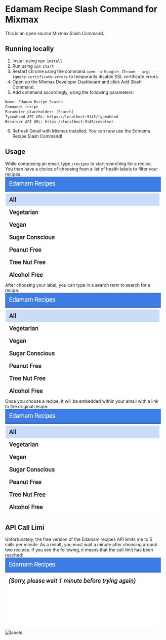 # Edamam Recipe Slash Command for Mixmax

This is an open source Mixmax Slash Command.

## Running locally

1. Install using `npm install`
2. Run using `npm start`
3. Restart chrome using the command `open -a Google\ Chrome --args --ignore-certificate-errors` to temporarily disable SSL certificate errors.
4. Open up the Mixmax Developer Dashboard and click Add Slash Command.
5. Add command accordingly, using the following parameters: 
```
Name: Edamam Recipe Search
Command: recipe
Parameter placeholder: [Search]
Typeahead API URL: https://localhost:9145/typeahead
Resolver API URL: https://localhost:9145/resolver
```
6. Refresh Gmail with Mixmax installed.
You can now use the Edmama Recipe Slash Command!

## Usage

While composing an email, type `/recipes` to start searching for a recipe. You then have a choice of choosing from a list of health labels to filter your recipes. <br>
![labels](images/labels.png)
<br>
After choosing your label, you can type in a search term to search for a recipe. <br>
![labels](images/labels.png)
<br>
Once you choose a recipe, it will be embedded within your email with a link to the original recipe. <br>
![labels](images/labels.png)
<br>

## API Call Limi

Unfortunately, the free version of the Edamam recipes API limits me to 5 calls per minute. As a result, you must wait a minute after choosing around two recipes. If you see the following, it means that the call limit has been reached: <br>
![labels](images/error1.png)
<br>
![labels](images/erro2.png)
<br>
